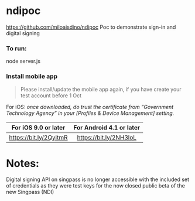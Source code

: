 # ndipoc
https://github.com/miloaisdino/ndipoc
Poc to demonstrate sign-in and digital signing

### To run:
node server.js

### Install mobile app
> Please install/update the mobile app again, if you have create your test account before 1 Oct

For iOS: *once downloaded, do trust the certificate from “Government Technology Agency” in your [Profiles & Device Management] setting.* 

| For iOS 9.0 or later                | For Android 4.1 or later            | 
| :-----------------------:|:----------------------:| 
| https://bit.ly/2QyitmR   | https://bit.ly/2NH3loL | 

# Notes:
Digital signing API on singpass is no longer accessible with the included set of credentials as they were test keys for the now closed public beta of the new Singpass (NDI)
